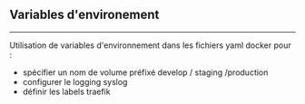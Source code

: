 ## Variables d'environement
---
Utilisation de variables d'environnement dans les fichiers yaml docker pour :
* spécifier un nom de volume préfixé develop / staging /production
* configurer le logging syslog
* définir les labels traefik

